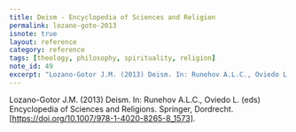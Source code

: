 ```yaml
---
title: Deism - Encyclopedia of Sciences and Religion
permalink: lozano-goto-2013
isnote: true
layout: reference
category: reference
tags: [theology, philosophy, spirituality, religion]
note_id: 49
excerpt: "Lozano-Gotor J.M. (2013) Deism. In: Runehov A.L.C., Oviedo L. (eds) Encyclopedia of Sciences and Religions. Springer, Dordrecht. [https://doi.org/10.1007/978-1-4020-8265-8_1573]."
---
```


Lozano-Gotor J.M. (2013) Deism. In: Runehov A.L.C., Oviedo L. (eds) Encyclopedia of Sciences and Religions. Springer, Dordrecht. [https://doi.org/10.1007/978-1-4020-8265-8_1573].
